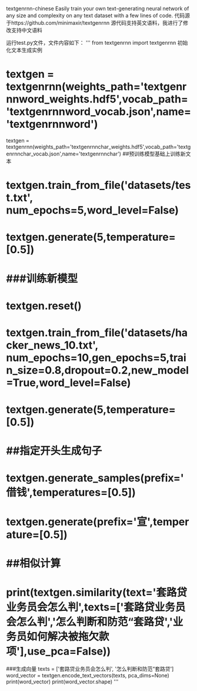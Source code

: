 textgenrnn-chinese
Easily train your own text-generating neural network of any size and complexity on any text dataset with a few lines of code.
代码源于https://github.com/minimaxir/textgenrnn
源代码支持英文语料，我进行了修改支持中文语料

运行test.py文件，文件内容如下：
'''
from textgenrnn import textgenrnn
初始化文本生成实例
# textgen = textgenrnn(weights_path='textgenrnnword_weights.hdf5',vocab_path='textgenrnnword_vocab.json',name='textgenrnnword')
textgen = textgenrnn(weights_path='textgenrnnchar_weights.hdf5',vocab_path='textgenrnnchar_vocab.json',name='textgenrnnchar')
##预训练模型基础上训练新文本
# textgen.train_from_file('datasets/test.txt', num_epochs=5,word_level=False)
# textgen.generate(5,temperature=[0.5])
# ###训练新模型
# textgen.reset()
# textgen.train_from_file('datasets/hacker_news_10.txt', num_epochs=10,gen_epochs=5,train_size=0.8,dropout=0.2,new_model=True,word_level=False)
# textgen.generate(5,temperature=[0.5])
# ##指定开头生成句子
# textgen.generate_samples(prefix='借钱',temperatures=[0.5])
# textgen.generate(prefix='宣',temperature=[0.5])
#
# ##相似计算
# print(textgen.similarity(text='套路贷业务员会怎么判',texts=['套路贷业务员会怎么判','怎么判断和防范“套路贷','业务员如何解决被拖欠款项'],use_pca=False))
###生成向量
texts = ['套路贷业务员会怎么判',
            '怎么判断和防范“套路贷']
word_vector = textgen.encode_text_vectors(texts, pca_dims=None)
print(word_vector)
print(word_vector.shape)
'''
